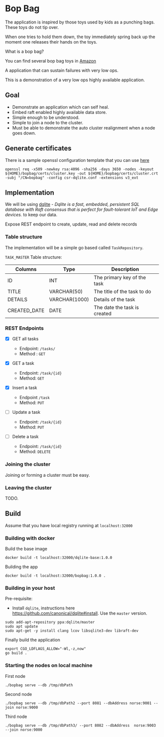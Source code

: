 # Bop Bag

The application is inspired by those toys used by kids as a punching bags.  These toys do not tip over.

When one tries to hold them down, the toy immediately spring back up the moment one releases their hands on the toys.

What is a bop bag?

You can find several bop bag toys in [Amazon](https://www.amazon.com/bop-bag/s?k=bop+bag)

A application that can sustain failures with very low ops.

This is a demonstration of a very low ops highly available application.

## Goal
* Demonstrate an application which can self heal.
* Embed raft enabled highly available data store.
* Simple enough to be understood.
* Simple to join a node to the cluster.
* Must be able to demonstrate the auto cluster realignment when a node goes down.

## Generate certificates

There is a sample openssl configuration template that you can use [here](default-certs/csr-dqlite.conf.template)

```shell
openssl req -x509 -newkey rsa:4096 -sha256 -days 3650 -nodes -keyout ${HOME}/bopbag/certs/cluster.key -out ${HOME}/bopbag/certs/cluster.crt -subj "/CN=bopbag" -config csr-dqlite.conf -extensions v3_ext
```

## Implementation

We will be using [dqlite](https://dqlite.io/) -  _Dqlite is a fast, embedded, persistent SQL database with Raft consensus that is perfect for fault-tolerant IoT and Edge devices._ to keep our data.

Expose REST endpoint to create, update, read and delete records

### Table structure

The implementation will be a simple go based called `TaskRepository`.

`TASK_MASTER` Table structure:

| Columns | Type | Description |
|---------|------|-------------|
| ID | INT | The primary key of the task|
| TITLE | VARCHAR(50) | The title of the task to do |
| DETAILS | VARCHAR(1000) | Details of the task |
| CREATED_DATE | DATE | The date the task is created |

### REST Endpoints

- [X] GET all tasks
  
  * Endpoint: `/tasks/`
  * Method : `GET`
 
- [X] GET a task
  * Endpoint: `/task/{id}`
  * Method: `GET`
 
- [X] Insert a task
  * Endpoint `/task`
  * Method: `PUT`

- [ ] Update a task
  * Endpoint: `/task/{id}`
  * Method: `PUT`

- [ ] Delete a task
  * Endpoint: `/task/{id}`
  * Method: `DELETE`

### Joining the cluster

Joining or forming a cluster must be easy.

### Leaving the cluster

TODO.

## Build

Assume that you have local registry running at `localhost:32000`

### Building with docker

Build the base image

```shell
docker build -t localhost:32000/dqlite-base:1.0.0
```

Building the app 

```
docker build -t localhost:32000/bopbag:1.0.0 .
```

### Building in your host

Pre-requisite:
* Install `dqlite`, instructions here https://github.com/canonical/dqlite#install.  Use the `master` version.  

```shell
sudo add-apt-repository ppa:dqlite/master 
sudo apt update
sudo apt-get -y install clang lcov libsqlite3-dev libraft-dev 
```

Finally build the application

```shell
export CGO_LDFLAGS_ALLOW="-Wl,-z,now"
go build .
```

### Starting the nodes on local machine

First node
```
./bopbag serve --db /tmp/dbPath
```

Second node

```
./bopbag serve --db /tmp/dbPath2 --port 8081 --dbAddress norse:9001 --join norse:9000
```

Third node

```
./bopbag serve --db /tmp/dbPath3/ --port 8082 --dbAddress  norse:9003 --join norse:9000
```
